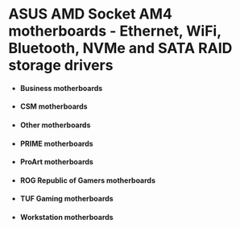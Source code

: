 # ASUS AMD Socket AM4 motherboards - Ethernet, WiFi, Bluetooth, NVMe and SATA RAID storage drivers

 - #### Business motherboards
 - #### CSM motherboards
 - #### Other motherboards
 - #### PRIME motherboards
 - #### ProArt motherboards
 - #### ROG Republic of Gamers motherboards
 - #### TUF Gaming motherboards
 - #### Workstation motherboards
